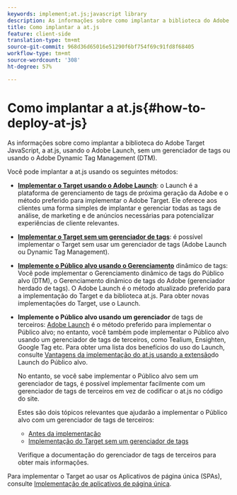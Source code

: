 ```yaml
---
keywords: implement;at.js;javascript library
description: As informações sobre como implantar a biblioteca do Adobe Target JavaScript, a at.js, usando o Adobe Launch, sem um gerenciador de tags ou usando o Adobe Dynamic Tag Management (DTM).
title: Como implantar a at.js
feature: client-side
translation-type: tm+mt
source-git-commit: 968d36d65016e51290f6bf754f69c91fd8f68405
workflow-type: tm+mt
source-wordcount: '308'
ht-degree: 57%

---
```



# Como implantar a at.js{#how-to-deploy-at-js}

As informações sobre como implantar a biblioteca do Adobe Target JavaScript, a at.js, usando o Adobe Launch, sem um gerenciador de tags ou usando o Adobe Dynamic Tag Management (DTM).

Você pode implantar a at.js usando os seguintes métodos:

* **[Implementar o Target usando o Adobe Launch](/help/c-implementing-target/c-implementing-target-for-client-side-web/how-to-deployatjs/cmp-implementing-target-using-adobe-launch.md)**: o Launch é a plataforma de gerenciamento de tags de próxima geração da Adobe e o método preferido para implementar o Adobe Target. Ele oferece aos clientes uma forma simples de implantar e gerenciar todas as tags de análise, de marketing e de anúncios necessárias para potencializar experiências de cliente relevantes.
* **[Implementar o Target sem um gerenciador de tags](/help/c-implementing-target/c-implementing-target-for-client-side-web/how-to-deployatjs/implementing-target-without-a-tag-manager.md)**: é possível implementar o Target sem usar um gerenciador de tags (Adobe Launch ou Dynamic Tag Management).
* **[Implemente o Público alvo usando o Gerenciamento](/help/c-implementing-target/c-implementing-target-for-client-side-web/how-to-deployatjs/implementing-target-using-dynamic-tag-management.md)** dinâmico de tags: Você pode implementar o Gerenciamento dinâmico de tags do Público alvo (DTM), o Gerenciamento dinâmico de tags do Adobe (gerenciador herdado de tags). O Adobe Launch é o método atualizado preferido para a implementação do Target e da biblioteca at.js. Para obter novas implementações do Target, use o Launch.
* **Implemente o Público alvo usando um gerenciador** de tags de terceiros: [Adobe Launch](/help/c-implementing-target/c-implementing-target-for-client-side-web/how-to-deployatjs/cmp-implementing-target-using-adobe-launch.md) é o método preferido para implementar o Público alvo; no entanto, você também pode implementar o Público alvo usando um gerenciador de tags de terceiros, como Tealium, Ensighten, Google Tag etc. Para obter uma lista dos benefícios do uso do Launch, consulte [Vantagens da implementação do at.js usando a extensão](/help/c-implementing-target/c-implementing-target-for-client-side-web/how-to-deployatjs/cmp-implementing-target-using-adobe-launch.md#section_48B3F938B6F8491DAF798E0DB54EF304)do Launch do Público alvo.

   No entanto, se você sabe implementar o Público alvo sem um gerenciador de tags, é possível implementar facilmente com um gerenciador de tags de terceiros em vez de codificar o at.js no código do site.

   Estes são dois tópicos relevantes que ajudarão a implementar o Público alvo com um gerenciador de tags de terceiros:

   * [Antes da implementação](/help/c-implementing-target/c-considerations-before-you-implement-target/considerations-before-you-implement-target.md)
   * [Implementação do Target sem um gerenciador de tags](/help/c-implementing-target/c-implementing-target-for-client-side-web/how-to-deployatjs/implementing-target-without-a-tag-manager.md)

   Verifique a documentação do gerenciador de tags de terceiros para obter mais informações.

Para implementar o Target ao usar os Aplicativos de página única (SPAs), consulte [Implementação de aplicativos de página única](/help/c-implementing-target/c-implementing-target-for-client-side-web/how-to-deployatjs/target-atjs-single-page-application.md).